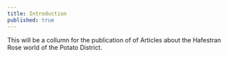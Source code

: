 ```yaml
---
title: Introduction
published: true
---
```

This will be a collumn for the publication of of Articles about the Hafestran Rose world of the Potato District.
